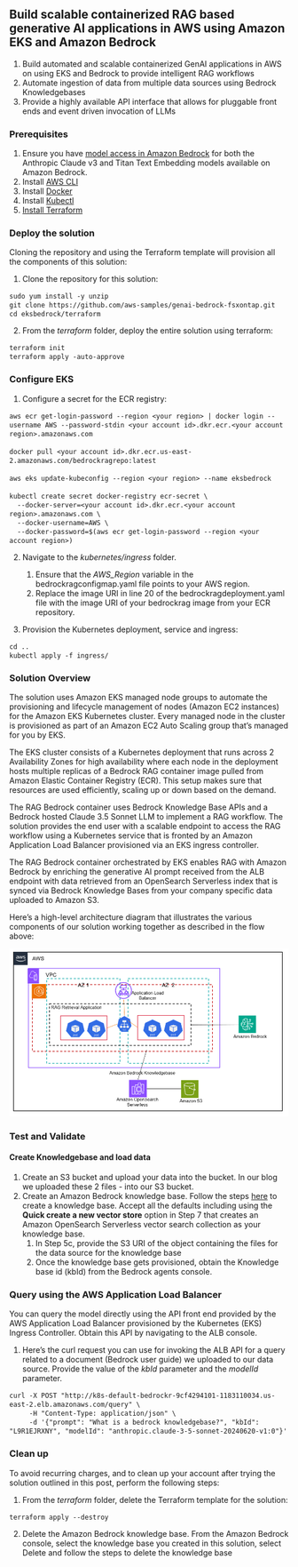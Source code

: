 

## Build scalable containerized RAG based generative AI applications in AWS using Amazon EKS and Amazon Bedrock

1. Build automated and scalable containerized GenAI applications in AWS on using EKS and Bedrock to provide intelligent RAG workflows
2. Automate ingestion of data from multiple data sources using Bedrock Knowledgebases
3. Provide a highly available API interface that allows for pluggable front ends and event driven invocation of LLMs

### Prerequisites

1. Ensure you have [model access in Amazon Bedrock](https://docs.aws.amazon.com/bedrock/latest/userguide/model-access.html) for both the Anthropic Claude v3 and Titan Text Embedding models available on Amazon Bedrock.
2. Install [AWS CLI](https://aws.amazon.com/cli)
3. Install [Docker](https://docs.docker.com/engine/install/)
4. Install [Kubectl](https://kubernetes.io/docs/tasks/tools/)
5. [Install Terraform](https://learn.hashicorp.com/tutorials/terraform/install-cli)

### Deploy the solution
Cloning the repository and using the Terraform template will provision all the components of this solution:

1. Clone the repository for this solution:
```
sudo yum install -y unzip
git clone https://github.com/aws-samples/genai-bedrock-fsxontap.git
cd eksbedrock/terraform
```
2. From the _terraform_ folder, deploy the entire solution using terraform:
```
terraform init
terraform apply -auto-approve
```

### Configure EKS

1. Configure a secret for the ECR registry:
```
aws ecr get-login-password --region <your region> | docker login --username AWS --password-stdin <your account id>.dkr.ecr.<your account region>.amazonaws.com

docker pull <your account id>.dkr.ecr.us-east-2.amazonaws.com/bedrockragrepo:latest

aws eks update-kubeconfig --region <your region> --name eksbedrock

kubectl create secret docker-registry ecr-secret \
  --docker-server=<your account id>.dkr.ecr.<your account region>.amazonaws.com \
  --docker-username=AWS \
  --docker-password=$(aws ecr get-login-password --region <your account region>)

```
2. Navigate to the _kubernetes/ingress_ folder. 
    1. Ensure that the _AWS_Region_ variable in the bedrockragconfigmap.yaml file points to your AWS region.
    2. Replace the image URI in line 20 of the bedrockragdeployment.yaml file with the image URI of your bedrockrag image from your ECR repository.

3. Provision the Kubernetes deployment, service and ingress:
```
cd ..
kubectl apply -f ingress/
```

### Solution Overview

The solution uses Amazon EKS managed node groups to automate the provisioning and lifecycle management of nodes (Amazon EC2 instances) for the Amazon EKS Kubernetes cluster. Every managed node in the cluster is provisioned as part of an Amazon EC2 Auto Scaling group that’s managed for you by EKS.

The EKS cluster consists of a Kubernetes deployment that runs across 2 Availability Zones for high availability where each node in the deployment hosts multiple replicas of a Bedrock RAG container image pulled from Amazon Elastic Container Registry (ECR). This setup makes sure that resources are used efficiently, scaling up or down based on the demand. 

The RAG Bedrock container uses Bedrock Knowledge Base APIs and a Bedrock hosted Claude 3.5 Sonnet LLM to implement a RAG workflow. The solution provides the end user with a scalable endpoint to access the RAG workflow using a Kubernetes service that is fronted by an Amazon Application Load Balancer provisioned via an EKS ingress controller. 

The RAG Bedrock container orchestrated by EKS enables RAG with Amazon Bedrock by enriching the generative AI prompt received from the ALB endpoint with data retrieved from an OpenSearch Serverless index that is synced via Bedrock Knowledge Bases from your company specific data uploaded to Amazon S3.

Here’s a high-level architecture diagram that illustrates the various components of our solution working together as described in the flow above:

![Solution Architecture](/eksbedrock/images/solution-arch.png)


### Test and Validate

#### Create Knowledgebase and load data 

1. Create an S3 bucket and upload your data into the bucket. In our blog we uploaded these 2 files - into our S3 bucket. 
2. Create an Amazon Bedrock knowledge base. Follow the steps [here](https://docs.aws.amazon.com/bedrock/latest/userguide/knowledge-base-create.html) to create a knowledge base. Accept all the defaults including using the **Quick create a new vector store** option in Step 7 that creates an Amazon OpenSearch Serverless vector search collection as your knowledge base. 
    1. In Step 5c, provide the S3 URI of the object containing the files for the data source for the knowledge base
    2. Once the knowledge base gets provisioned, obtain the Knowledge base id (kbId) from the Bedrock agents console.

### Query using the AWS Application Load Balancer 

You can query the model directly using the API front end provided by the AWS Application Load Balancer provisioned by the Kubernetes (EKS) Ingress Controller. Obtain this API by navigating to the ALB console.

1. Here’s the curl request you can use for invoking the ALB API for a query related to a document (Bedrock user guide) we uploaded to our data source. Provide the value of the *kbId* parameter and the *modelId* parameter. 
```
curl -X POST "http://k8s-default-bedrockr-9cf4294101-1183110034.us-east-2.elb.amazonaws.com/query" \
     -H "Content-Type: application/json" \
     -d '{"prompt": "What is a bedrock knowledgebase?", "kbId": "L9R1EJRXNY", "modelId": "anthropic.claude-3-5-sonnet-20240620-v1:0"}'
```
### Clean up

To avoid recurring charges, and to clean up your account after trying the solution outlined in this post, perform the following steps:

1. From the _terraform_ folder, delete the Terraform template for the solution:
```
terraform apply --destroy
```
2. Delete the Amazon Bedrock knowledge base. From the Amazon Bedrock console, select the knowledge base you created in this solution, select Delete and follow the steps to delete the knowledge base
